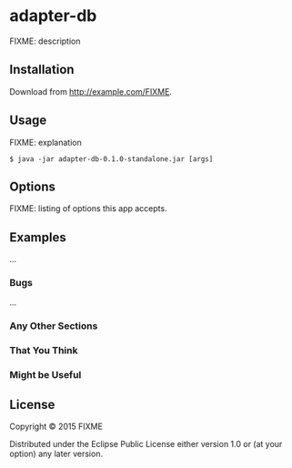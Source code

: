 # adapter-db

FIXME: description

## Installation

Download from http://example.com/FIXME.

## Usage

FIXME: explanation

    $ java -jar adapter-db-0.1.0-standalone.jar [args]

## Options

FIXME: listing of options this app accepts.

## Examples

...

### Bugs

...

### Any Other Sections
### That You Think
### Might be Useful

## License

Copyright © 2015 FIXME

Distributed under the Eclipse Public License either version 1.0 or (at
your option) any later version.
